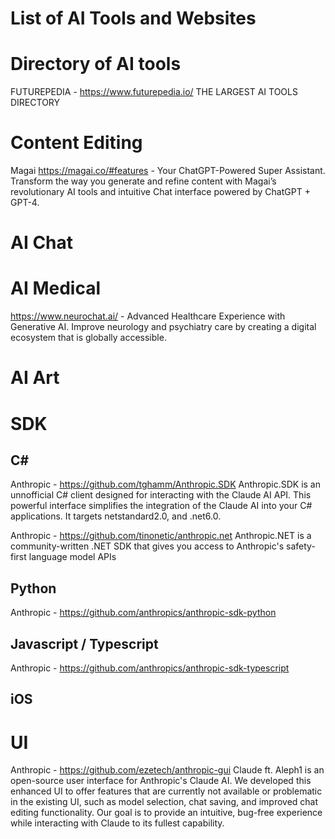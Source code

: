# List of AI Tools and Websites

# Directory of AI tools
FUTUREPEDIA - https://www.futurepedia.io/ THE LARGEST AI TOOLS DIRECTORY

# Content Editing
Magai https://magai.co/#features - Your ChatGPT-Powered Super Assistant. Transform the way you generate and refine content with Magai’s revolutionary AI tools and intuitive Chat interface powered by ChatGPT + GPT-4.

# AI Chat

# AI Medical
https://www.neurochat.ai/ - Advanced Healthcare Experience with Generative AI. Improve neurology and psychiatry care by creating a digital ecosystem that is globally accessible.

# AI Art

# SDK

## C#
Anthropic - https://github.com/tghamm/Anthropic.SDK Anthropic.SDK is an unnofficial C# client designed for interacting with the Claude AI API. This powerful interface simplifies the integration of the Claude AI into your C# applications. It targets netstandard2.0, and .net6.0.

Anthropic - https://github.com/tinonetic/anthropic.net Anthropic.NET is a community-written .NET SDK that gives you access to Anthropic's safety-first language model APIs

## Python
Anthropic - https://github.com/anthropics/anthropic-sdk-python

## Javascript / Typescript
Anthropic - https://github.com/anthropics/anthropic-sdk-typescript

## iOS

# UI
Anthropic - https://github.com/ezetech/anthropic-gui Claude ft. Aleph1 is an open-source user interface for Anthropic's Claude AI. We developed this enhanced UI to offer features that are currently not available or problematic in the existing UI, such as model selection, chat saving, and improved chat editing functionality. Our goal is to provide an intuitive, bug-free experience while interacting with Claude to its fullest capability.
